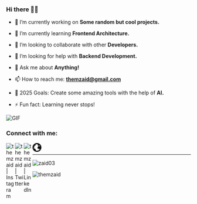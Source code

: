 ### Hi there 👋🏻

- 🔭 I’m currently working on **Some random but cool projects.**
- 🌱 I’m currently learning **Frontend Architecture.**
- 👯 I’m looking to collaborate with other **Developers.**
- 🧐 I’m looking for help with **Backend Development.**
- 💬 Ask me about **Anything!**
- 📫 How to reach me: **themzaid@gmail.com**

- 🥅 2025 Goals: Create some amazing tools with the help of **AI.**
- ⚡ Fun fact: Learning never stops!

<img alt="GIF" src="https://github.com/abhisheknaiidu/abhisheknaiidu/blob/master/code.gif?raw=true" width="500" />

<br>

### Connect with me:

[<img align="left" alt="themzaid | Instagram" width="24px" src="https://cdn.jsdelivr.net/npm/simple-icons@v3/icons/instagram.svg" />][instagram]

[<img align="left" alt="themzaid | Twitter" width="24px" src="https://cdn.jsdelivr.net/npm/simple-icons@v3/icons/twitter.svg" />][twitter]

[<img align="left" alt="themzaid | LinkedIn" width="24px" src="https://cdn.jsdelivr.net/npm/simple-icons@v3/icons/linkedin.svg" />][linkedin]

[<img align="left" alt="zaid.works" width="24px" src="https://raw.githubusercontent.com/iconic/open-iconic/master/svg/globe.svg" />][website]

[website]: https://themzaid.com
[twitter]: https://twitter.com/themzaid
[instagram]: https://instagram.com/themzaid
[linkedin]: https://linkedin.com/in/themzaid

<br>

---

<p> <img src="https://komarev.com/ghpvc/?username=zaid03&label=Profile%20views&color=0e75b6&style=flat" alt="zaid03" /> </p>

<p><img align="left" src="https://github-readme-stats.vercel.app/api/top-langs?username=themzaid&show_icons=true&locale=en&layout=compact" alt="themzaid" /></p>
